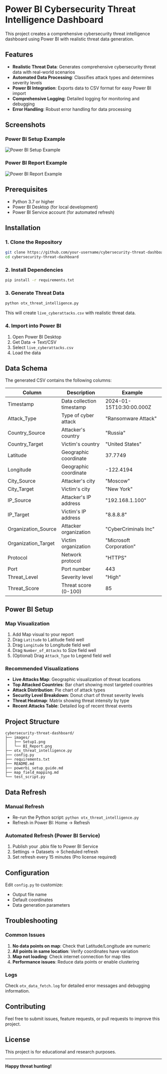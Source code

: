 # Power BI Cybersecurity Threat Intelligence Dashboard

This project creates a comprehensive cybersecurity threat intelligence dashboard using Power BI with realistic threat data generation.

## Features

- **Realistic Threat Data**: Generates comprehensive cybersecurity threat data with real-world scenarios
- **Automated Data Processing**: Classifies attack types and determines severity levels
- **Power BI Integration**: Exports data to CSV format for easy Power BI import
- **Comprehensive Logging**: Detailed logging for monitoring and debugging
- **Error Handling**: Robust error handling for data processing

## Screenshots

### Power BI Setup Example
![Power BI Setup Example](images/Setup1.png)

### Power BI Report Example
![Power BI Report Example](images/BI_Report.png)

## Prerequisites

- Python 3.7 or higher
- Power BI Desktop (for local development)
- Power BI Service account (for automated refresh)

## Installation

### 1. Clone the Repository
```bash
git clone https://github.com/your-username/cybersecurity-threat-dashboard.git
cd cybersecurity-threat-dashboard
```

### 2. Install Dependencies
```bash
pip install -r requirements.txt
```

### 3. Generate Threat Data
```bash
python otx_threat_intelligence.py
```

This will create `live_cyberattacks.csv` with realistic threat data.

### 4. Import into Power BI
1. Open Power BI Desktop
2. Get Data → Text/CSV
3. Select `live_cyberattacks.csv`
4. Load the data

## Data Schema

The generated CSV contains the following columns:

| Column | Description | Example |
|--------|-------------|---------|
| Timestamp | Data collection timestamp | 2024-01-15T10:30:00.000Z |
| Attack_Type | Type of cyber attack | "Ransomware Attack" |
| Country_Source | Attacker's country | "Russia" |
| Country_Target | Victim's country | "United States" |
| Latitude | Geographic coordinate | 37.7749 |
| Longitude | Geographic coordinate | -122.4194 |
| City_Source | Attacker's city | "Moscow" |
| City_Target | Victim's city | "New York" |
| IP_Source | Attacker's IP address | "192.168.1.100" |
| IP_Target | Victim's IP address | "8.8.8.8" |
| Organization_Source | Attacker organization | "CyberCriminals Inc" |
| Organization_Target | Victim organization | "Microsoft Corporation" |
| Protocol | Network protocol | "HTTPS" |
| Port | Port number | 443 |
| Threat_Level | Severity level | "High" |
| Threat_Score | Threat score (0-100) | 85 |

## Power BI Setup

### Map Visualization
1. Add Map visual to your report
2. Drag `Latitude` to Latitude field well
3. Drag `Longitude` to Longitude field well
4. Drag `Number_of_Attacks` to Size field well
5. (Optional) Drag `Attack_Type` to Legend field well

### Recommended Visualizations
- **Live Attacks Map**: Geographic visualization of threat locations
- **Top Attacked Countries**: Bar chart showing most targeted countries
- **Attack Distribution**: Pie chart of attack types
- **Security Level Breakdown**: Donut chart of threat severity levels
- **Threat Heatmap**: Matrix showing threat intensity by type
- **Recent Attacks Table**: Detailed log of recent threat events

## Project Structure

```
cybersecurity-threat-dashboard/
├── images/
│   ├── Setup1.png
│   └── BI_Report.png
├── otx_threat_intelligence.py
├── config.py
├── requirements.txt
├── README.md
├── powerbi_setup_guide.md
├── map_field_mapping.md
└── test_script.py
```

## Data Refresh

### Manual Refresh
- Re-run the Python script: `python otx_threat_intelligence.py`
- Refresh in Power BI: Home → Refresh

### Automated Refresh (Power BI Service)
1. Publish your .pbix file to Power BI Service
2. Settings → Datasets → Scheduled refresh
3. Set refresh every 15 minutes (Pro license required)

## Configuration

Edit `config.py` to customize:
- Output file name
- Default coordinates
- Data generation parameters

## Troubleshooting

### Common Issues
1. **No data points on map**: Check that Latitude/Longitude are numeric
2. **All points in same location**: Verify coordinates have variation
3. **Map not loading**: Check internet connection for map tiles
4. **Performance issues**: Reduce data points or enable clustering

### Logs
Check `otx_data_fetch.log` for detailed error messages and debugging information.

## Contributing

Feel free to submit issues, feature requests, or pull requests to improve this project.

## License

This project is for educational and research purposes.

---

**Happy threat hunting!** 
